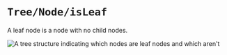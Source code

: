# ``Tree/Node/isLeaf``

A leaf node is a node with no child nodes.

![A tree structure indicating which nodes are leaf nodes and which aren't](nodeIsLeaf.png)
